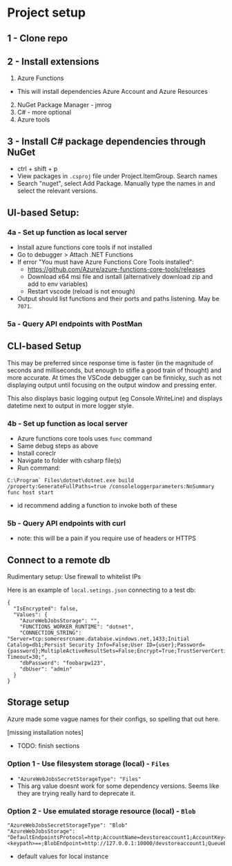 # Project setup

## 1 - Clone repo
## 2 - Install extensions
1. Azure Functions
  - This will install dependencies Azure Account and Azure Resources
2. NuGet Package Manager - jmrog
3. C# - more optional
4. Azure tools

## 3 - Install C# package dependencies through NuGet
- ctrl + shift + p
- View packages in `.csproj` file under Project.ItemGroup. Search names
- Search "nuget", select Add Package. Manually type the names in and select the relevant versions.

## UI-based Setup:
### 4a - Set up function as local server
- Install azure functions core tools if not installed
- Go to debugger > Attach .NET Functions
- If error "You must have Azure Functions Core Tools installed":
  - https://github.com/Azure/azure-functions-core-tools/releases
  - Download x64 msi file and isntall (alternatively download zip and add to env variables)
  - Restart vscode (reload is not enough)
- Output should list functions and their ports and paths listening. May be `7071`.

### 5a - Query API endpoints with PostMan

## CLI-based Setup
This may be preferred since response time is faster (in the magnitude of seconds and milliseconds, but enough to stifle a good train of thought) and more accurate. At times the VSCode debugger can be finnicky, such as not displaying output until focusing on the output window and pressing enter.

This also displays basic logging output (eg Console.WriteLine) and displays datetime next to output in more logger style.

### 4b - Set up function as local server
- Azure functions core tools uses `func` command
- Same debug steps as above
- Install coreclr
- Navigate to folder with csharp file(s)
- Run command:
```
C:\Program` Files\dotnet\dotnet.exe build /property:GenerateFullPaths=true /consoleloggerparameters:NoSummary
func host start
```
  - id recommend adding a function to invoke both of these

### 5b - Query API endpoints with curl
- note: this will be a pain if you require use of headers or HTTPS

## Connect to a remote db
Rudimentary setup:
Use firewall to whitelist IPs

Here is an example of `local.setings.json` connecting to a test db:
```
{
  "IsEncrypted": false,
  "Values": {
    "AzureWebJobsStorage": "",
    "FUNCTIONS_WORKER_RUNTIME": "dotnet",
    "CONNECTION_STRING": "Server=tcp:someresrcname.database.windows.net,1433;Initial Catalog=db1;Persist Security Info=False;User ID={user};Password={password};MultipleActiveResultSets=False;Encrypt=True;TrustServerCertificate=False;Connection Timeout=30;",
    "dbPassword": "foobarpw123",
    "dbUser": "admin"
  }
}
```

## Storage setup
Azure made some vague names for their configs, so spelling that out here.

[missing installation notes]

- TODO: finish sections
### Option 1 - Use filesystem storage (local) - `Files`
- `"AzureWebJobsSecretStorageType": "Files"`
- This arg value doesnt work for some dependency versions. Seems like they are trying really hard to deprecate it.

### Option 2 - Use emulated storage resource (local) - `Blob`
```
"AzureWebJobsSecretStorageType": "Blob"
"AzureWebJobsStorage": "DefaultEndpointsProtocol=http;AccountName=devstoreaccount1;AccountKey=<keypath>==;BlobEndpoint=http://127.0.0.1:10000/devstoreaccount1;QueueEndpoint=http://127.0.0.1:10001/devstoreaccount1;TableEndpoint=http://127.0.0.1:10002/devstoreaccount1;", 
```

 - default values for local instance